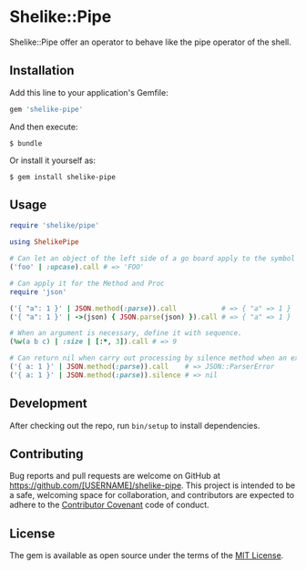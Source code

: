 # Shelike::Pipe

Shelike::Pipe offer an operator to behave like the pipe operator of the shell.

## Installation

Add this line to your application's Gemfile:

```ruby
gem 'shelike-pipe'
```

And then execute:

    $ bundle

Or install it yourself as:

    $ gem install shelike-pipe

## Usage

```rb
require 'shelike/pipe'

using ShelikePipe

# Can let an object of the left side of a go board apply to the symbol of the right side.
('foo' | :upcase).call # => 'FOO'

# Can apply it for the Method and Proc
require 'json'

('{ "a": 1 }' | JSON.method(:parse)).call           # => { "a" => 1 }
('{ "a": 1 }' | ->(json) { JSON.parse(json) }).call # => { "a" => 1 }

# When an argument is necessary, define it with sequence. 
(%w(a b c) | :size | [:*, 3]).call # => 9

# Can return nil when carry out processing by silence method when an exception occurs on the way.
('{ a: 1 }' | JSON.method(:parse)).call    # => JSON::ParserError
('{ a: 1 }' | JSON.method(:parse)).silence # => nil
```

## Development

After checking out the repo, run `bin/setup` to install dependencies.

## Contributing

Bug reports and pull requests are welcome on GitHub at https://github.com/[USERNAME]/shelike-pipe. This project is intended to be a safe, welcoming space for collaboration, and contributors are expected to adhere to the [Contributor Covenant](http://contributor-covenant.org) code of conduct.


## License

The gem is available as open source under the terms of the [MIT License](http://opensource.org/licenses/MIT).


